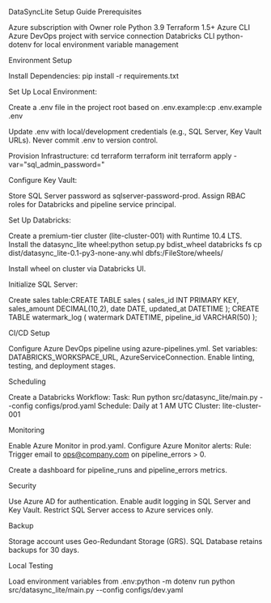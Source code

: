 DataSyncLite Setup Guide
Prerequisites

Azure subscription with Owner role
Python 3.9
Terraform 1.5+
Azure CLI
Azure DevOps project with service connection
Databricks CLI
python-dotenv for local environment variable management

Environment Setup

Install Dependencies:
pip install -r requirements.txt


Set Up Local Environment:

Create a .env file in the project root based on .env.example:cp .env.example .env


Update .env with local/development credentials (e.g., SQL Server, Key Vault URLs). Never commit .env to version control.


Provision Infrastructure:
cd terraform
terraform init
terraform apply -var="sql_admin_password=<secure-password>"


Configure Key Vault:

Store SQL Server password as sqlserver-password-prod.
Assign RBAC roles for Databricks and pipeline service principal.


Set Up Databricks:

Create a premium-tier cluster (lite-cluster-001) with Runtime 10.4 LTS.
Install the datasync_lite wheel:python setup.py bdist_wheel
databricks fs cp dist/datasync_lite-0.1-py3-none-any.whl dbfs:/FileStore/wheels/


Install wheel on cluster via Databricks UI.


Initialize SQL Server:

Create sales table:CREATE TABLE sales (
    sales_id INT PRIMARY KEY,
    sales_amount DECIMAL(10,2),
    date DATE,
    updated_at DATETIME
);
CREATE TABLE watermark_log (
    watermark DATETIME,
    pipeline_id VARCHAR(50)
);





CI/CD Setup

Configure Azure DevOps pipeline using azure-pipelines.yml.
Set variables: DATABRICKS_WORKSPACE_URL, AzureServiceConnection.
Enable linting, testing, and deployment stages.

Scheduling

Create a Databricks Workflow:
Task: Run python src/datasync_lite/main.py --config configs/prod.yaml
Schedule: Daily at 1 AM UTC
Cluster: lite-cluster-001



Monitoring

Enable Azure Monitor in prod.yaml.
Configure Azure Monitor alerts:
Rule: Trigger email to ops@company.com on pipeline_errors > 0.


Create a dashboard for pipeline_runs and pipeline_errors metrics.

Security

Use Azure AD for authentication.
Enable audit logging in SQL Server and Key Vault.
Restrict SQL Server access to Azure services only.

Backup

Storage account uses Geo-Redundant Storage (GRS).
SQL Database retains backups for 30 days.

Local Testing

Load environment variables from .env:python -m dotenv run python src/datasync_lite/main.py --config configs/dev.yaml
